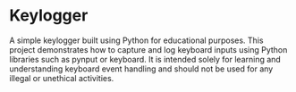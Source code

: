 # Keylogger
A simple keylogger built using Python for educational purposes. This project demonstrates how to capture and log keyboard inputs using Python libraries such as pynput or keyboard. It is intended solely for learning and understanding keyboard event handling and should not be used for any illegal or unethical activities.
